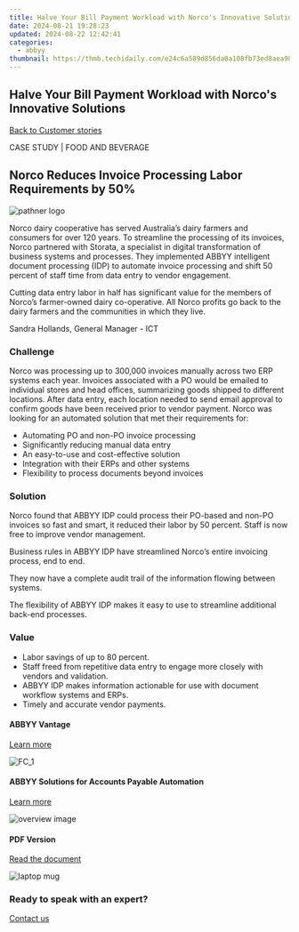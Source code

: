 ```yaml
---
title: Halve Your Bill Payment Workload with Norco's Innovative Solutions
date: 2024-08-21 19:28:23
updated: 2024-08-22 12:42:41
categories:
  - abbyy
thumbnail: https://thmb.techidaily.com/e24c6a589d856da0a108fb73ed8aea987528294a85122e6caa68a425ef40bc26.jpg
---
```


## Halve Your Bill Payment Workload with Norco's Innovative Solutions

[Back to Customer stories](https://tools.techidaily.com/abbyy/products/)

CASE STUDY | FOOD AND BEVERAGE

## Norco Reduces Invoice Processing Labor Requirements by 50%

![pathner logo](https://content.abbyy.com/-/media/project/abbyy/abbyy/insights/customer-stories/white-logos/norco-logo-new_white.png?h=71&iar=0&w=121)

Norco dairy cooperative has served Australia’s dairy farmers and consumers for over 120 years. To streamline the processing of its invoices, Norco partnered with Storata, a specialist in digital transformation of business systems and processes. They implemented ABBYY intelligent document processing (IDP) to automate invoice processing and shift 50 percent of staff time from data entry to vendor engagement.

Cutting data entry labor in half has significant value for the members of Norco’s farmer-owned dairy co-operative. All Norco profits go back to the dairy farmers and the communities in which they live.

Sandra Hollands, General Manager - ICT

### Challenge

Norco was processing up to 300,000 invoices manually across two ERP systems each year. Invoices associated with a PO would be emailed to individual stores and head offices, summarizing goods shipped to different locations. After data entry, each location needed to send email approval to confirm goods have been received prior to vendor payment. Norco was looking for an automated solution that met their requirements for:

* Automating PO and non-PO invoice processing
* Significantly reducing manual data entry
* An easy-to-use and cost-effective solution
* Integration with their ERPs and other systems
* Flexibility to process documents beyond invoices

### Solution

Norco found that ABBYY IDP could process their PO-based and non-PO invoices so fast and smart, it reduced their labor by 50 percent. Staff is now free to improve vendor management.

Business rules in ABBYY IDP have streamlined Norco’s entire invoicing process, end to end.

They now have a complete audit trail of the information flowing between systems.

The flexibility of ABBYY IDP makes it easy to use to streamline additional back-end processes. 

### Value

* Labor savings of up to 80 percent.
* Staff freed from repetitive data entry to engage more closely with vendors and validation.
* ABBYY IDP makes information actionable for use with document workflow systems and ERPs.
* Timely and accurate vendor payments.

#### ABBYY Vantage

[Learn more](https://tools.techidaily.com/abbyy/products/)

![FC_1](https://content.abbyy.com/-/media/project/abbyy/abbyy/products/flexicapture/fc_1.jpg?h=392&iar=0&w=696)

#### ABBYY Solutions for Accounts Payable Automation

[Learn more](https://tools.techidaily.com/abbyy/products/)

![overview image](https://content.abbyy.com/-/media/project/abbyy/abbyy/solutions/ap-automation/overview-image.jpg?h=800&iar=0&w=1392)

#### PDF Version

[Read the document](https://content.abbyy.com/-/media/Project/Abbyy/Abbyy/Insights/Customer-Stories/PDFs/norco-case-study-intelligent-document-processing-en.pdf)

![laptop mug](https://content.abbyy.com/-/media/project/abbyy/abbyy/company/newsroom/news-images/laptop-mug.jpg?h=836&iar=0&w=1486)

### Ready to speak with an expert?

[Contact us](https://tools.techidaily.com/abbyy/products/)

<ins class="adsbygoogle"
     style="display:block"
     data-ad-format="autorelaxed"
     data-ad-client="ca-pub-7571918770474297"
     data-ad-slot="1223367746"></ins>



<ins class="adsbygoogle"
     style="display:block"
     data-ad-client="ca-pub-7571918770474297"
     data-ad-slot="8358498916"
     data-ad-format="auto"
     data-full-width-responsive="true"></ins>
